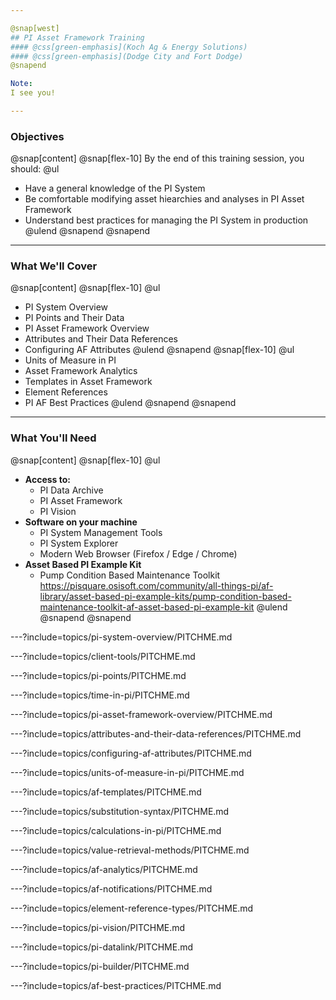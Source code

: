 ```yaml
---

@snap[west]
## PI Asset Framework Training
#### @css[green-emphasis](Koch Ag & Energy Solutions)
#### @css[green-emphasis](Dodge City and Fort Dodge)
@snapend

Note: 
I see you!

---
```


### Objectives
@snap[content]
@snap[flex-10]
By the end of this training session, you should:
@ul[](false)
- Have a general knowledge of the PI System 
- Be comfortable modifying asset hiearchies and analyses in PI Asset Framework
- Understand best practices for managing the PI System in production
@ulend
@snapend
@snapend
---

### What We'll Cover

@snap[content]
@snap[flex-10]
@ul[](false)
- PI System Overview
- PI Points and Their Data
- PI Asset Framework Overview
- Attributes and Their Data References
- Configuring AF Attributes
@ulend
@snapend
@snap[flex-10]
@ul[](false)
- Units of Measure in PI
- Asset Framework Analytics
- Templates in Asset Framework
- Element References
- PI AF Best Practices
@ulend
@snapend
@snapend

---

### What You'll Need
@snap[content]
@snap[flex-10]
@ul[](false)
- **Access to:**
    - PI Data Archive
    - PI Asset Framework
    - PI Vision
- **Software on your machine**
    - PI System Management Tools
    - PI System Explorer
    - Modern Web Browser (Firefox / Edge / Chrome)
- **Asset Based PI Example Kit**
    - Pump Condition Based Maintenance Toolkit<br>https://pisquare.osisoft.com/community/all-things-pi/af-library/asset-based-pi-example-kits/pump-condition-based-maintenance-toolkit-af-asset-based-pi-example-kit 
@ulend
@snapend
@snapend

---?include=topics/pi-system-overview/PITCHME.md

---?include=topics/client-tools/PITCHME.md

---?include=topics/pi-points/PITCHME.md

---?include=topics/time-in-pi/PITCHME.md

---?include=topics/pi-asset-framework-overview/PITCHME.md

---?include=topics/attributes-and-their-data-references/PITCHME.md

---?include=topics/configuring-af-attributes/PITCHME.md

---?include=topics/units-of-measure-in-pi/PITCHME.md

---?include=topics/af-templates/PITCHME.md

---?include=topics/substitution-syntax/PITCHME.md

---?include=topics/calculations-in-pi/PITCHME.md

---?include=topics/value-retrieval-methods/PITCHME.md

---?include=topics/af-analytics/PITCHME.md

---?include=topics/af-notifications/PITCHME.md

---?include=topics/element-reference-types/PITCHME.md

---?include=topics/pi-vision/PITCHME.md

---?include=topics/pi-datalink/PITCHME.md

---?include=topics/pi-builder/PITCHME.md

---?include=topics/af-best-practices/PITCHME.md
